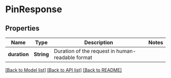# PinResponse

## Properties
Name | Type | Description | Notes
------------ | ------------- | ------------- | -------------
**duration** | **String** | Duration of the request in human-readable format | 

[[Back to Model list]](../README.md#documentation-for-models) [[Back to API list]](../README.md#documentation-for-api-endpoints) [[Back to README]](../README.md)


